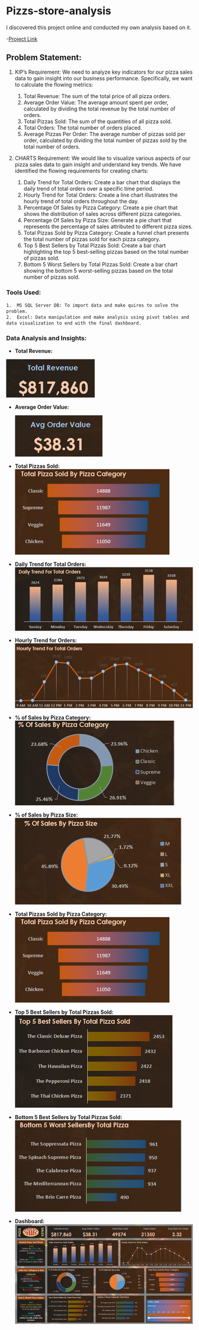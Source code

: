 # Pizzs-store-analysis

I discovered this project online and conducted my own analysis based on it.

-[Project Link](https://www.youtube.com/watch?v=wGJYJ42V8OQ&t=4795s)

## Problem Statement:

1. KIP’s Requirement:
   We need to analyze key indicators for our pizza sales data to gain insight into our business performance. Specifically, we want to calculate the flowing metrics:
    1. Total Revenue: The sum of the total price of all pizza orders.
    2. Average Order Value: The average amount spent per order, calculated by dividing the total revenue by the total number of orders.
    3. Total Pizzas Sold: The sum of the quantities of all pizza sold.
    4. Total Orders: The total number of orders placed.
    5. Average Pizzas Per Order: The average number of pizzas sold per order, calculated by dividing the total number of pizzas sold by the total number of orders.

      
2. CHARTS Requirement:
   We would like to visualize various aspects of our pizza sales data to gain insight and understand key trends. We have identified the flowing requirements for creating charts:
   1. Daily Trend for Total Orders: Create a bar chart that displays the daily trend of total orders over a specific time period.
   2. Hourly Trend for Total Orders: Create a line chart illustrates the hourly trend of total orders throughout the day.
   3. Percentage Of Sales by Pizza Category: Create a pie chart that shows the distribution of sales across different pizza categories.
   4. Percentage Of Sales by Pizza Size: Generate a pie chart that represents the percentage of sales attributed to different pizza sizes.
   5. Total Pizzas Sold by Pizza Category: Create a funnel chart presents the total number of pizzas sold for each pizza category.
   6. Top 5 Best Sellers by Total Pizzas Sold: Create a bar chart highlighting the top 5 best-selling pizzas based on the total number of pizzas sold.
   7. Bottom 5 Worst Sellers by Total Pizzas Sold: Create a bar chart showing the bottom 5 worst-selling pizzas based on the total number of pizzas sold.

### Tools Used:

    1.	MS SQL Server DB: To import data and make quires to solve the problem.
    2.	Excel: Data manipulation and make analysis using pivot tables and data visualization to end with the final dashboard.

### Data Analysis and Insights:

- **Total Revenue:**

 ![alt text](img/total.png)

- **Average Order Value:**

   ![alt text](img/avg_per_order.png)

- **Total Pizzas Sold:**  ![alt text](<img/Total Pizzas Sold by Pizza Category.png>)

- **Daily Trend for Total Orders:**  ![alt text](img/Daily_trend.png)

- **Hourly Trend for Orders:**  ![alt text](img/Hourly.png)

- **% of Sales by Pizza Category:**  ![alt text](img/Dis_Piz_Cat.png)

- **% of Sales by Pizza Size:**  ![alt text](img/Dis_Piz_Size.png)

- **Total Pizzas Sold by Pizza Category:**  ![alt text](<img/Total Pizzas Sold by Pizza Category.png>)

- **Top 5 Best Sellers by Total Pizzas Sold:**  ![alt text](<img/Top 5 Best Sellers by Total Pizzas Sold.png>)

- **Bottom 5 Best Sellers by Total Pizzas Sold:**  ![alt text](<img/Bottom 5 Best Sellers by Total Pizzas Sold.png>)

- **Dashboard:**  ![alt text](img/Final_Dashboard.png)
